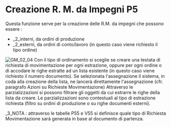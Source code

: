 # Creazione R. M. da Impegni P5
Questa funzione serve per la creazione delle R.M. da impegni che possono essere : 

- _2_interni, da ordini di produzione
- _2_esterni, da ordini di conto/lavoro (in questo caso viene richiesto il tipo ordine)


![GM_02_04](http://localhost:3000/immagini/MBDOC_OGG-P_P5RM01/GM_02_04.png)
Con il tipo di ordinamento si sceglie se creare una testata di richiesta di movimentazione per ogni estrazione, oppure per ogni ordine o di accodare le righe estratte ad un lista esistente (in questo caso viene richiesto il  numero documento).
Se selezionata l'assegnazione il sistema, in coda alla creazione della lista, ne lancerà direttamente l'assegnazione (cfr. paragrafo Azioni su Richieste Movimentazione)
Attraverso le parzializzazioni si possono filtrare gli oggetti da cui estrarre le righe della lista da creare. Le parzializzazioni sono contestuali al tipo di estrazione richiesta (filtro su ordini di produzione o su righe documenti esterni).

_3_NOTA :  attraverso le tabelle P55 e V55 si definisce quale tipo di Richiesta Movimentazione sarà generata in base
al documento di partenza.
